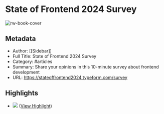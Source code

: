 # State of Frontend 2024 Survey

![rw-book-cover](https://sidebar.ioimg/favicon.png)

## Metadata
- Author: [[Sidebar]]
- Full Title: State of Frontend 2024 Survey
- Category: #articles
- Summary: Share your opinions in this 10-minute survey about frontend development
- URL: https://stateoffrontend2024.typeform.com/survey

## Highlights
- ![](https://images.typeform.com/images/kwwYUSmQYTCx/background/large) ([View Highlight](https://read.readwise.io/read/01hzdztpbs1694jsvjxey5zzs3))
